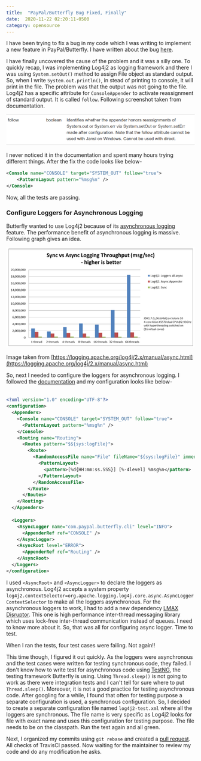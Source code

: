 ```yaml
---
title:  "PayPal/Butterfly Bug Fixed, Finally"
date:  2020-11-22 02:20:11-0500 
category: opensource 
---
```


I have been trying to fix a bug in my code which I was writing to implement a
new feature in PayPal/Butterfly. I have written about the bug [here](https://badalsarkar.ca/blog-opensource/new-feature-butterfly/).

I have finally uncovered the cause of the problem and it was a silly
one. To quickly recap, I was implementing Log4j2 as logging framework and there
I was using `System.setOut()` method to assign File object as standard output.
So, when I write `System.out.println()`, in stead of printing to console, it
will print in the file. The problem was that the output was not going to the
file. Log4j2 has a specific attribute for `ConsoleAppender` to activate
reassignment of standard output. It is called `follow`. Following screenshot
taken from documentation.

<img src="./follow.png" alt="" width="600" style="display:block; margin-left:auto;margin-right:auto">

<br>
I never noticed it in the documentation and spent many hours trying different
things. After the fix the code looks like below-

```xml
<Console name="CONSOLE" target="SYSTEM_OUT" follow="true">
    <PatternLayout pattern="%msg%n" />
</Console>
```

Now, all the tests are passing.

### Configure Loggers for Asynchronous Logging

Butterfly wanted to use Log4j2 because of its [asynchronous
logging](https://logging.apache.org/log4j/2.x/manual/async.html) feature. The
performance benefit of asynchronous logging is massive. Following graph gives
an idea.

![Log4j2 asynchronous logging performance](./log4j.png "Log4j2 asynchronous logging performance")

Image taken from [https://logging.apache.org/log4j/2.x/manual/async.html](https://logging.apache.org/log4j/2.x/manual/async.html)

So, next I needed to configure the loggers for asynchronous logging. I followed
the [documentation](https://logging.apache.org/log4j/2.x/manual/async.html) and
my configuration looks like below-

```xml

<?xml version="1.0" encoding="UTF-8"?>
<configuration>
  <Appenders>
    <Console name="CONSOLE" target="SYSTEM_OUT" follow="true">
      <PatternLayout pattern="%msg%n" />
    </Console>
    <Routing name="Routing">
      <Routes pattern="$${sys:logFile}">
        <Route>
          <RandomAccessFile name="File" fileName="${sys:logFile}" immediateFlush="false">
            <PatternLayout>
              <pattern>[%d{HH:mm:ss.SSS}] [%-4level] %msg%n</pattern>
            </PatternLayout>
          </RandomAccessFile>
        </Route>
      </Routes>
    </Routing>
  </Appenders>

  <Loggers>
    <AsyncLogger name="com.paypal.butterfly.cli" level="INFO">
      <AppenderRef ref="CONSOLE" />
    </AsyncLogger>
    <AsyncRoot level="ERROR">
      <AppenderRef ref="Routing" />
    </AsyncRoot>
  </Loggers>
</configuration>

```

I used `<AsyncRoot>` and  `<AsyncLogger>` to declare the loggers as asynchronous.
Log4j2 accepts a system property `log4j2.contextSelector=org.apache.logging.log4j.core.async.AsyncLoggerContextSelector`
to make all the loggers asynchronous. For the asynchronous loggers to work, I had
to add a new dependency [LMAX Disruptor](https://github.com/LMAX-Exchange/disruptor).
This one is high performance inter-thread messaging library which uses lock-free
inter-thread communication instead of queues. I need to know more about it.
So, that was all for configuring async logger. Time to test.

When I ran the tests, four test cases were failing. Not again!!

This time though, I figured it out quickly. As the loggers were asynchronous and
the test cases were written for testing synchronous code, they failed. I don't
know how to write test for asynchronous code using
[TestNG](https://testng.org/doc/), the testing framework Butterfly is
using. Using `Thread.sleep()` is not going to work as there were integration
tests and I can't tell for sure where to put `Thread.sleep()`.  Moreover, it is
not a good practice for testing asynchronous code. After googling for a while, I
found that often for testing purpose a separate configuration is used, a
synchronous configuration. So, I decided to create a separate configuration file
named `log4j2-test.xml` where all the loggers are synchronous. The file name is
very specific as Log4j2 looks for file with exact name and uses this
configuration for testing purpose. The file needs to be on the classpath. Run
the test again and all green.

Next, I organized my commits using `git rebase` and created a [pull
request](https://github.com/paypal/butterfly/pull/367). All checks of TravisCI
passed. Now waiting for the maintainer to review my code and do any modification
he asks.



